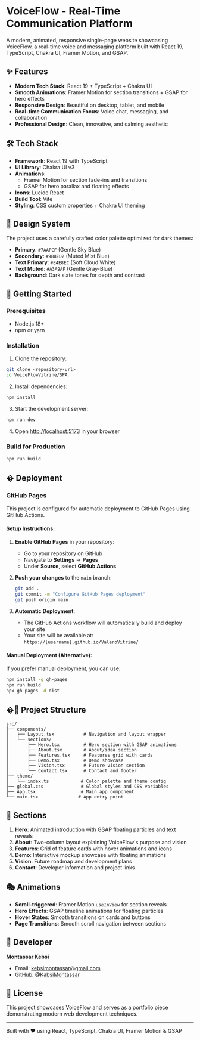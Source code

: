 # VoiceFlow - Real-Time Communication Platform

A modern, animated, responsive single-page website showcasing VoiceFlow, a real-time voice and messaging platform built with React 19, TypeScript, Chakra UI, Framer Motion, and GSAP.

## ✨ Features

- **Modern Tech Stack**: React 19 + TypeScript + Chakra UI
- **Smooth Animations**: Framer Motion for section transitions + GSAP for hero effects
- **Responsive Design**: Beautiful on desktop, tablet, and mobile
- **Real-time Communication Focus**: Voice chat, messaging, and collaboration
- **Professional Design**: Clean, innovative, and calming aesthetic

## 🛠️ Tech Stack

- **Framework**: React 19 with TypeScript
- **UI Library**: Chakra UI v3
- **Animations**: 
  - Framer Motion for section fade-ins and transitions
  - GSAP for hero parallax and floating effects
- **Icons**: Lucide React
- **Build Tool**: Vite
- **Styling**: CSS custom properties + Chakra UI theming

## 🎨 Design System

The project uses a carefully crafted color palette optimized for dark themes:

- **Primary**: `#7AAFCF` (Gentle Sky Blue)
- **Secondary**: `#9BBED2` (Muted Mist Blue)
- **Text Primary**: `#E4E8EC` (Soft Cloud White)
- **Text Muted**: `#A3A9AF` (Gentle Gray-Blue)
- **Background**: Dark slate tones for depth and contrast

## 🚀 Getting Started

### Prerequisites

- Node.js 18+ 
- npm or yarn

### Installation

1. Clone the repository:
```bash
git clone <repository-url>
cd VoiceFlowVitrine/SPA
```

2. Install dependencies:
```bash
npm install
```

3. Start the development server:
```bash
npm run dev
```

4. Open [http://localhost:5173](http://localhost:5173) in your browser

### Build for Production

```bash
npm run build
```

## � Deployment

### GitHub Pages

This project is configured for automatic deployment to GitHub Pages using GitHub Actions.

#### Setup Instructions:

1. **Enable GitHub Pages** in your repository:
   - Go to your repository on GitHub
   - Navigate to **Settings** → **Pages**
   - Under **Source**, select **GitHub Actions**

2. **Push your changes** to the `main` branch:
   ```bash
   git add .
   git commit -m "Configure GitHub Pages deployment"
   git push origin main
   ```

3. **Automatic Deployment**:
   - The GitHub Actions workflow will automatically build and deploy your site
   - Your site will be available at: `https://[username].github.io/ValeroVitrine/`

#### Manual Deployment (Alternative):

If you prefer manual deployment, you can use:

```bash
npm install -g gh-pages
npm run build
npx gh-pages -d dist
```

## �📁 Project Structure

```
src/
├── components/
│   ├── Layout.tsx           # Navigation and layout wrapper
│   └── sections/
│       ├── Hero.tsx         # Hero section with GSAP animations
│       ├── About.tsx        # About/idea section
│       ├── Features.tsx     # Features grid with cards
│       ├── Demo.tsx         # Demo showcase
│       ├── Vision.tsx       # Future vision section
│       └── Contact.tsx      # Contact and footer
├── theme/
│   └── index.ts            # Color palette and theme config
├── global.css              # Global styles and CSS variables
├── App.tsx                 # Main app component
└── main.tsx               # App entry point
```

## 🎯 Sections

1. **Hero**: Animated introduction with GSAP floating particles and text reveals
2. **About**: Two-column layout explaining VoiceFlow's purpose and vision  
3. **Features**: Grid of feature cards with hover animations and icons
4. **Demo**: Interactive mockup showcase with floating animations
5. **Vision**: Future roadmap and development plans
6. **Contact**: Developer information and project links

## 🎭 Animations

- **Scroll-triggered**: Framer Motion `useInView` for section reveals
- **Hero Effects**: GSAP timeline animations for floating particles
- **Hover States**: Smooth transitions on cards and buttons
- **Page Transitions**: Smooth scroll navigation between sections

## 👤 Developer

**Montassar Kebsi**
- Email: kebsimontassar@gmail.com
- GitHub: [@KabsiMontassar](https://github.com/KabsiMontassar)

## 📄 License

This project showcases VoiceFlow and serves as a portfolio piece demonstrating modern web development techniques.

---

Built with ❤️ using React, TypeScript, Chakra UI, Framer Motion & GSAP
